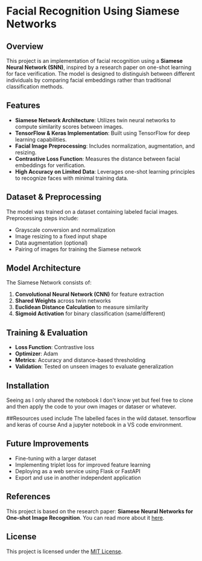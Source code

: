 # Facial Recognition Using Siamese Networks

## Overview

This project is an implementation of facial recognition using a **Siamese Neural Network (SNN)**, inspired by a research paper on one-shot learning for face verification. The model is designed to distinguish between different individuals by comparing facial embeddings rather than traditional classification methods.

## Features

- **Siamese Network Architecture**: Utilizes twin neural networks to compute similarity scores between images.
- **TensorFlow & Keras Implementation**: Built using TensorFlow for deep learning capabilities.
- **Facial Image Preprocessing**: Includes normalization, augmentation, and resizing.
- **Contrastive Loss Function**: Measures the distance between facial embeddings for verification.
- **High Accuracy on Limited Data**: Leverages one-shot learning principles to recognize faces with minimal training data.

## Dataset & Preprocessing

The model was trained on a dataset containing labeled facial images. Preprocessing steps include:

- Grayscale conversion and normalization
- Image resizing to a fixed input shape
- Data augmentation (optional)
- Pairing of images for training the Siamese network

## Model Architecture

The Siamese Network consists of:

1. **Convolutional Neural Network (CNN)** for feature extraction
2. **Shared Weights** across twin networks
3. **Euclidean Distance Calculation** to measure similarity
4. **Sigmoid Activation** for binary classification (same/different)

## Training & Evaluation

- **Loss Function**: Contrastive loss
- **Optimizer**: Adam
- **Metrics**: Accuracy and distance-based thresholding
- **Validation**: Tested on unseen images to evaluate generalization

## Installation

Seeing as I only shared the notebook I don't know yet but feel free to clone and 
then apply the code to your own images  or dataser or whatever. 



##Resources used include 
The labelled faces in the wild dataset. 
tensorflow and keras of course 
And a jupyter notebook in a VS code environment. 

## Future Improvements

- Fine-tuning with a larger dataset
- Implementing triplet loss for improved feature learning
- Deploying as a web service using Flask or FastAPI
- Export and use in another independent application 

## References

This project is based on the research paper: **Siamese Neural Networks for One-shot Image Recognition**. You can read more about it [here](link-to-paper).

## License

This project is licensed under the [MIT License](LICENSE).


